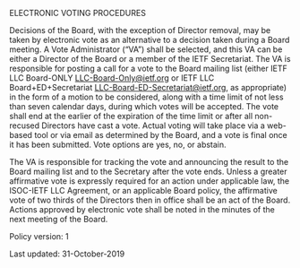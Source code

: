 ELECTRONIC VOTING PROCEDURES

Decisions  of the Board, with the exception of Director removal,  may be taken by electronic vote as an alternative to a decision taken during a Board  meeting. A Vote Administrator (“VA”) shall be selected, and this VA can be either a Director of the Board or a member of the IETF Secretariat. The VA is responsible for posting a call for a vote to the Board mailing list (either IETF LLC Board-ONLY <LLC-Board-Only@ietf.org> or IETF LLC Board+ED+Secretariat <LLC-Board-ED-Secretariat@ietf.org>, as appropriate) in the form of a motion to be considered, along with a time limit of not less than seven calendar days, during which votes will be accepted. The vote shall end at the earlier of the expiration of the time limit or after all non-recused Directors  have cast a vote. Actual voting will take place via a web-based tool or via email as determined by the Board, and a vote is final once it has been submitted. Vote options are yes, no, or abstain. 

The VA is responsible for tracking the vote and announcing the result to the Board mailing list and to the Secretary after the vote ends. Unless a greater affirmative vote is expressly required for an action under applicable law, the ISOC-IETF LLC Agreement, or an applicable Board policy, the affirmative vote of two thirds of the Directors then in office shall be an act of the Board. Actions approved by electronic vote shall be noted in the minutes of the next meeting of the Board.

Policy version: 1

Last updated: 31-October-2019
